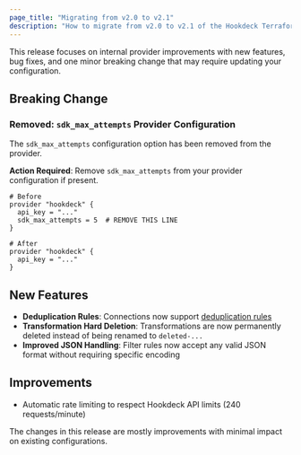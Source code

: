 ```yaml
---
page_title: "Migrating from v2.0 to v2.1"
description: "How to migrate from v2.0 to v2.1 of the Hookdeck Terraform Provider"
---
```


This release focuses on internal provider improvements with new features, bug fixes, and one minor breaking change that may require updating your configuration.

## Breaking Change

### Removed: `sdk_max_attempts` Provider Configuration

The `sdk_max_attempts` configuration option has been removed from the provider.

**Action Required**: Remove `sdk_max_attempts` from your provider configuration if present.

```hcl
# Before
provider "hookdeck" {
  api_key = "..."
  sdk_max_attempts = 5  # REMOVE THIS LINE
}

# After
provider "hookdeck" {
  api_key = "..."
}
```

## New Features

- **Deduplication Rules**: Connections now support [deduplication rules](https://hookdeck.com/docs/deduplication)
- **Transformation Hard Deletion**: Transformations are now permanently deleted instead of being renamed to `deleted-...`
- **Improved JSON Handling**: Filter rules now accept any valid JSON format without requiring specific encoding

## Improvements

- Automatic rate limiting to respect Hookdeck API limits (240 requests/minute)

The changes in this release are mostly improvements with minimal impact on existing configurations.
